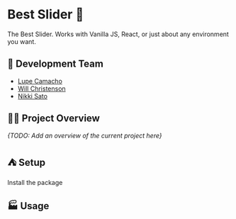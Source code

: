# Best Slider :hamburger:

The Best Slider. Works with Vanilla JS, React, or just about any environment you want.

## :handshake: Development Team

- [Lupe Camacho](https://github.com/gcamacho079)
- [Will Christenson](https://github.com/MrSpecific)
- [Nikki Sato](https://github.com/nikkisato)
## :scientist: Project Overview
_{TODO: Add an overview of the current project here}_

## :tent: Setup
Install the package

## :factory: Usage
